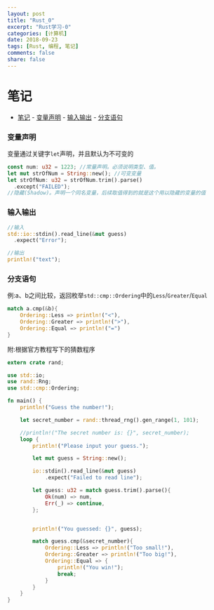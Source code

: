 ```yaml
---
layout: post
title: "Rust_0"
excerpt: "Rust学习-0"
categories: [计算机]
date: 2018-09-23
tags: [Rust, 编程, 笔记]
comments: false
share: false
---
```

# 笔记
<!-- TOC -->

- [笔记](#笔记)
        - [变量声明](#变量声明)
        - [输入输出](#输入输出)
        - [分支语句](#分支语句)

<!-- /TOC -->

### 变量声明
变量通过关键字```let```声明，并且默认为不可变的
```rust
const num: u32 = 1223; //常量声明。必须说明类型、值。
let mut strOfNum = String::new(); //可变变量
let strOfNum: u32 = strOfNum.trim().parse()
  .except("FAILED");
//隐藏(Shadow)。声明一个同名变量，后续取值得到的就是这个用以隐藏的变量的值
```

### 输入输出
```rust
//输入
std::io::stdin().read_line(&mut guess)
  .expect("Error");

//输出
println!("text");
```

### 分支语句
例:a、b之间比较，返回枚举```std::cmp::Ordering```中的```Less```/```Greater```/```Equal```
```rust
match a.cmp(&b){
    Ordering::Less => println!("<"),
    Ordering::Greater => println!(">"),
    Ordering::Equal => println!("=")
}
```

附:根据官方教程写下的猜数程序
```rust
extern crate rand;

use std::io;
use rand::Rng;
use std::cmp::Ordering;

fn main() {
    println!("Guess the number!");

    let secret_number = rand::thread_rng().gen_range(1, 101);

    //println!("The secret number is: {}", secret_number);
    loop {
        println!("Please input your guess.");

        let mut guess = String::new();

        io::stdin().read_line(&mut guess)
            .expect("Failed to read line");

        let guess: u32 = match guess.trim().parse(){
            Ok(num) => num,
            Err(_) => continue,
        };


        println!("You guessed: {}", guess);

        match guess.cmp(&secret_number){
            Ordering::Less => println!("Too small!"),
            Ordering::Greater => println!("Too big!"),
            Ordering::Equal => {
                println!("You win!");
                break;
            }
        }
    }
}

```
